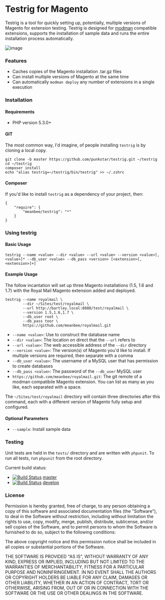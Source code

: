 # Testrig for Magento
Testrig is a tool for quickly setting up, potentially, multiple versions of Magento for extension testing.  Testrig is designed for [modman](https://github.com/colinmollenhour/modman) compatible extensions, supports the installation of sample data and runs the entire installation process automatically.

![image](http://up.nicksays.co.uk/image/3h0G052l0j3D/Screen%20Shot%202012-11-26%20at%2022.31.37.png)

### Features

* Caches copies of the Magento installation .tar.gz files
* Can install multiple versions of Magento at the same time
* Can automatically `modman deploy` any number of extensions in a single execution

### Installation

#### Requirements

* PHP version 5.3.0+

#### GIT

The most common way, I'd imagine, of people installing `testrig` is by cloning a local copy.

    git clone -b master https://github.com/punkstar/testrig.git ~/testrig
    cd ~/testrig
    composer install
    echo "alias testrig=~/testrig/bin/testrig" >> ~/.zshrc

#### Composer

If you'd like to install `testrig` as a dependency of your project, then:

    {
        "require": {
            "meanbee/testrig": "*"
        }
    }

### Using testrig

#### Basic Usage

    testrig --name <value> --dir <value> --url <value> --version <value>[,<value>]* --db_user <value> --db_pass <version> [<extension>[,<extension>]+]

#### Example Usage

The follow incantation will set up three Magento installations (1.5, 1.6 and 1.7) with the Royal Mail Magento extension added and deployed.

    testrig --name royalmail \
            --dir ~/Sites/test/royalmail \
            --url http://bartley.local:8888/test/royalmail \
            --version 1.5,1.6,1.7 \
            --db_user root \
            --db_pass toor \
            https://github.com/meanbee/royalmail.git
            
* `--name <value>`: Use to construct the database name
* `--dir <value>`: The location on direct that the `--url` refers to
* `--url <value>`: The web accessible address of the `--dir` directory
* `--version <value>`: The version(s) of Magento you'd like to install. If multiple versions are required, then separate with a comma
* `--db_user <value>`: The username of a MySQL user that has permission to create databases
* `--db_pass <value>`: The password of the `--db_user` MySQL user
* `https://github.com/meanbee/royalmail.git`: The git remote of a modman compatibile Magento extension.  You can list as many as you like, each separated with a space.

The `~/Sites/test/royalmail` directory will contain three directories after this command, each with a different version of Magento fully setup and configured.

#### Optional Parameters

* `--sample`: Install sample data

### Testing

Unit tests are held in the `tests/` directory and are written with `phpunit`.  To run all tests, run `phpunit` from the root directory.

Current build status:

* [![Build Status](https://travis-ci.org/punkstar/testrig.png?branch=master)](https://travis-ci.org/punkstar/testrig) [master](https://github.com/punkstar/testrig/tree/master)
* [![Build Status](https://travis-ci.org/punkstar/testrig.png?branch=develop)](https://travis-ci.org/punkstar/testrig) [develop](https://github.com/punkstar/testrig/tree/develop)

### License

Permission is hereby granted, free of charge, to any person obtaining a copy of this software and associated documentation files (the "Software"), to deal in the Software without restriction, including without limitation the rights to use, copy, modify, merge, publish, distribute, sublicense, and/or sell copies of the Software, and to permit persons to whom the Software is furnished to do so, subject to the following conditions:

The above copyright notice and this permission notice shall be included in all copies or substantial portions of the Software.

THE SOFTWARE IS PROVIDED "AS IS", WITHOUT WARRANTY OF ANY KIND, EXPRESS OR IMPLIED, INCLUDING BUT NOT LIMITED TO THE WARRANTIES OF MERCHANTABILITY, FITNESS FOR A PARTICULAR PURPOSE AND NONINFRINGEMENT. IN NO EVENT SHALL THE AUTHORS OR COPYRIGHT HOLDERS BE LIABLE FOR ANY CLAIM, DAMAGES OR OTHER LIABILITY, WHETHER IN AN ACTION OF CONTRACT, TORT OR OTHERWISE, ARISING FROM, OUT OF OR IN CONNECTION WITH THE SOFTWARE OR THE USE OR OTHER DEALINGS IN THE SOFTWARE.

